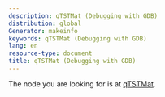 ```yaml
---
description: qTSTMat (Debugging with GDB)
distribution: global
Generator: makeinfo
keywords: qTSTMat (Debugging with GDB)
lang: en
resource-type: document
title: qTSTMat (Debugging with GDB)
---
```

The node you are looking for is at [qTSTMat](Tracepoint-Packets.html#qTSTMat).
